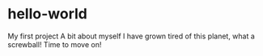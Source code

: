 # hello-world
My first project
A bit about myself
I have grown tired of this planet, what a screwball! Time to move on!

